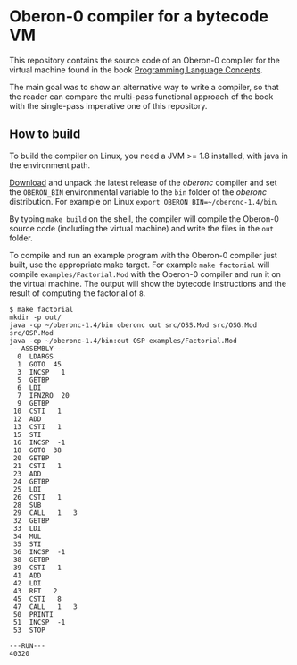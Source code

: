 # Oberon-0 compiler for a bytecode VM

This repository contains the source code of an Oberon-0 compiler for the virtual machine found in the book
[Programming Language Concepts](https://www.itu.dk/people/sestoft/plc/).

The main goal was to show an alternative way to write a compiler, so that the reader can compare the multi-pass functional
approach of the book with the single-pass imperative one of this repository.

## How to build

To build the compiler on Linux, you need a JVM >= 1.8 installed, with java in
the environment path.

[Download](https://github.com/lboasso/oberonc/releases) and unpack the latest
release of the *oberonc* compiler and set the `OBERON_BIN` environmental
variable to the `bin` folder of the *oberonc* distribution. For example on Linux
`export OBERON_BIN=~/oberonc-1.4/bin`.

By typing `make build` on the shell, the compiler will compile the Oberon-0
source code (including the virtual machine) and write the files in the
`out` folder.

To compile and run an example program with the Oberon-0 compiler just built, use
the appropriate make target. For example `make factorial` will compile
`examples/Factorial.Mod` with the Oberon-0 compiler and run it on the virtual machine.
The output will show the bytecode instructions and the result of computing the factorial of `8`.
```
$ make factorial
mkdir -p out/
java -cp ~/oberonc-1.4/bin oberonc out src/OSS.Mod src/OSG.Mod src/OSP.Mod
java -cp ~/oberonc-1.4/bin:out OSP examples/Factorial.Mod
---ASSEMBLY---
  0  LDARGS
  1  GOTO  45
  3  INCSP   1
  5  GETBP
  6  LDI
  7  IFNZRO  20
  9  GETBP
 10  CSTI   1
 12  ADD
 13  CSTI   1
 15  STI
 16  INCSP  -1
 18  GOTO  38
 20  GETBP
 21  CSTI   1
 23  ADD
 24  GETBP
 25  LDI
 26  CSTI   1
 28  SUB
 29  CALL   1   3
 32  GETBP
 33  LDI
 34  MUL
 35  STI
 36  INCSP  -1
 38  GETBP
 39  CSTI   1
 41  ADD
 42  LDI
 43  RET   2
 45  CSTI   8
 47  CALL   1   3
 50  PRINTI
 51  INCSP  -1
 53  STOP

---RUN---
40320
```

